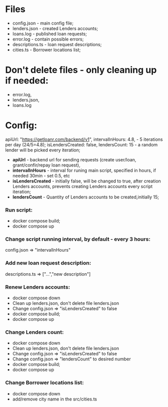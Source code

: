 # Files

- config.json - main config file;
- lenders.json - created Lenders accounts;
- loans.log - published loan requests;
- error.log - contain possible errors;
- descriptions.ts - loan request descriptions;
- cities.ts - Borrower locations list;

# Don't delete files - only cleaning up if needed:

- error.log,
- lenders.json,
- loans.log

# Config:

apiUrl: "https://getloanr.com/backend/v1",
intervalInHours: 4.8, - 5 iterations per day (24/5=4.8);
isLendersCreated: false,
lendersCount: 15 - a random lender will be picked every iteration;

- **apiUrl** - backend url for sending requests (create user/loan, grant/confir/repay loan request),
- **intervalInHours** - interval for runing main script, specified in hours, if needed 30min - set 0.5, etc
- **isLendersCreated** - initially false, will be changed to true, after creation Lenders accounts, prevents creating Lenders accounts every script iteration;
- **lendersCount** - Quantity of Lenders accounts to be created,initially 15;

### Run script:

- docker compose build;
- docker compose up

### Change script running interval, by default - every 3 hours:

config.json => "intervalInHours"

### Add new loan request description:

descriptions.ts => ["...","new description"]

### Renew Lenders accounts:

- docker compose down
- Clean up lenders.json, don't delete file lenders.json
- Change config.json => "isLendersCreated" to false
- docker compose build;
- docker compose up

### Change Lenders count:

- docker compose down
- Clean up lenders.json, don't delete file lenders.json
- Change config.json => "isLendersCreated" to false
- Change config.json => "lendersCount" to desired number
- docker compose build;
- docker compose up

### Change Borrower locations list:

- docker compose down
- add/remove city name in the src/cities.ts
